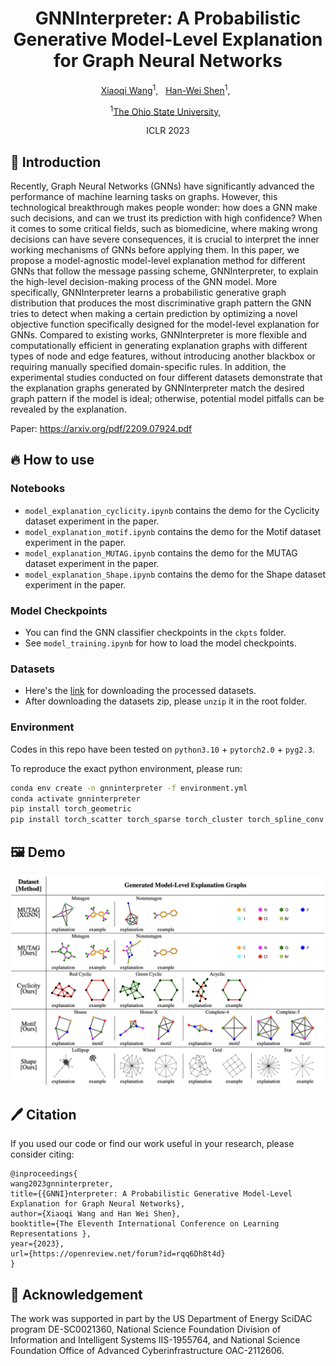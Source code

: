 <div align="center">

<h1>GNNInterpreter: A Probabilistic Generative Model-Level Explanation for Graph Neural Networks</h1>

[Xiaoqi Wang](https://scholar.google.com/citations?user=i__pLDEAAAAJ&hl=en&oi=sra)<sup>1</sup>, &nbsp;
[Han-Wei Shen](https://scholar.google.com/citations?user=95Z6-isAAAAJ&hl=en)<sup>1</sup>, &nbsp;


<sup>1</sup>[The Ohio State University](), &nbsp;

ICLR 2023

</div>

## 📖 Introduction
Recently, Graph Neural Networks (GNNs) have significantly advanced the performance of machine learning 
tasks on graphs. However, this technological breakthrough makes people wonder: how does a GNN make such
decisions, and can we trust its prediction with high confidence? When it comes to some critical fields,
such as biomedicine, where making wrong decisions can have severe consequences, it is crucial to interpret
the inner working mechanisms of GNNs before applying them. In this paper, we propose a model-agnostic 
model-level explanation method for different GNNs that follow the message passing scheme, GNNInterpreter, 
to explain the high-level decision-making process of the GNN model. More specifically, GNNInterpreter learns 
a probabilistic generative graph distribution that produces the most discriminative graph pattern the GNN 
tries to detect when making a certain prediction by optimizing a novel objective function specifically
designed for the model-level explanation for GNNs. Compared to existing works, GNNInterpreter is more flexible 
and computationally efficient in generating explanation graphs with different types of node and edge 
features, without introducing another blackbox or requiring manually specified domain-specific rules. 
In addition, the experimental studies conducted on four different datasets demonstrate that the explanation 
graphs generated by GNNInterpreter match the desired graph pattern if the model is ideal; otherwise, potential 
model pitfalls can be revealed by the explanation.

Paper: https://arxiv.org/pdf/2209.07924.pdf

## 🔥 How to use

### Notebooks
* `model_explanation_cyclicity.ipynb` contains the demo for the Cyclicity dataset experiment in the paper.
* `model_explanation_motif.ipynb` contains the demo for the Motif dataset experiment in the paper.
* `model_explanation_MUTAG.ipynb` contains the demo for the MUTAG dataset experiment in the paper.
* `model_explanation_Shape.ipynb` contains the demo for the Shape dataset experiment in the paper.

### Model Checkpoints
* You can find the GNN classifier checkpoints in the `ckpts` folder.
* See `model_training.ipynb` for how to load the model checkpoints.

### Datasets
* Here's the [link](https://drive.google.com/file/d/1vTmRR-nbo5SOQ_IwltManUzkq_4PNgNF/view?usp=sharing) for downloading the processed datasets.
* After downloading the datasets zip, please `unzip` it in the root folder.

### Environment
Codes in this repo have been tested on `python3.10` + `pytorch2.0` + `pyg2.3`.

To reproduce the exact python environment, please run:
```bash
conda env create -n gnninterpreter -f environment.yml
conda activate gnninterpreter
pip install torch_geometric
pip install torch_scatter torch_sparse torch_cluster torch_spline_conv -f https://data.pyg.org/whl/torch-2.0.0+cpu.html
```

## 🖼️ Demo
![demo](figures/demo.png)

## 🖊️ Citation
If you used our code or find our work useful in your research, please consider citing:
```
@inproceedings{
wang2023gnninterpreter,
title={{GNNI}nterpreter: A Probabilistic Generative Model-Level Explanation for Graph Neural Networks},
author={Xiaoqi Wang and Han Wei Shen},
booktitle={The Eleventh International Conference on Learning Representations },
year={2023},
url={https://openreview.net/forum?id=rqq6Dh8t4d}
}
```

## 🙏 Acknowledgement
The work  was supported in part by  the US Department of Energy SciDAC program DE-SC0021360,
National Science Foundation Division of Information and Intelligent Systems IIS-1955764,
and National Science Foundation Office of Advanced Cyberinfrastructure OAC-2112606.
